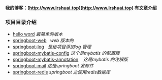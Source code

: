 #### 我的博客：[http://www.lrshuai.top](http://www.lrshuai.top) 有文章介绍
### 项目目录介绍
- [hello word](https://github.com/rstyro/spring-boot/tree/master/helloword)    *最简单的版本*
- [springboot-web](https://github.com/rstyro/spring-boot/tree/master/springboot-web)     *web 版本的*
- [springboot-log](https://github.com/rstyro/spring-boot/tree/master/springboot-log)     *是给项目添加log 管理*
- [springboot-mybatis-config](https://github.com/rstyro/spring-boot/tree/master/springboot-mybatis-config)    *这个是mybatis 的配置版*
- [springboot-mybatis-annotation](https://github.com/rstyro/spring-boot/tree/master/springboot-mybatis-annotation)    *这是mybatis 的注解版*
- [springboot-mail](https://github.com/rstyro/spring-boot/tree/master/springboot-mail) *这是springboot 发邮件*
- [springboot-redis](https://github.com/rstyro/spring-boot/tree/master/springboot-redis) *springboot 之使用redis数据库*
